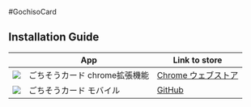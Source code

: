 ﻿#GochisoCard

## Installation Guide

|  |     App     | Link to store |
|:------------:|-------------|-------|
|![](https://raw2.github.com/daiz713/GochisoCard/master/griddles/icon-family/pc/48x48.png)|ごちそうカード chrome拡張機能| [Chrome ウェブストア](https://chrome.google.com/webstore/detail/%E3%81%94%E3%81%A1%E3%81%9D%E3%81%86%E3%82%AB%E3%83%BC%E3%83%89/kikhdipiobbjgdlcpdgbhhfljpoblcjg)|
|![](https://raw2.github.com/daiz713/GochisoCard/master/griddles/icon-family/mobile/48x48.png)|ごちそうカード モバイル| [GitHub](https://github.com/daiz713/mobile-gochiso-card)|

